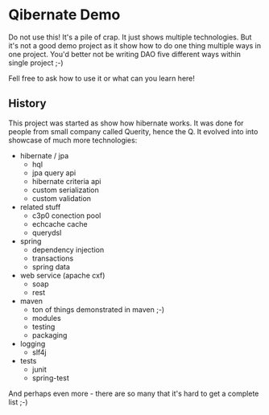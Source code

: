 Qibernate Demo
==============

Do not use this! It's a pile of crap. It just shows multiple technologies.
But it's not a good demo project as it show how to do one thing multiple
ways in one project. You'd better not be writing DAO five different ways
within single project ;-)

Fell free to ask how to use it or what can you learn here!


History
-------

This project was started as show how hibernate works. It was done for
people from small company called Querity, hence the Q. It evolved into
into showcase of much more technologies:

* hibernate / jpa
  - hql
  - jpa query api
  - hibernate criteria api
  - custom serialization
  - custom validation
* related stuff
  - c3p0 conection pool
  - echcache cache
  - querydsl
* spring
  - dependency injection
  - transactions
  - spring data
* web service (apache cxf)
  - soap
  - rest
* maven
  - ton of things demonstrated in maven ;-)
  - modules
  - testing
  - packaging
* logging
  - slf4j
* tests
  - junit
  - spring-test

And perhaps even more - there are so many that it's hard to get a complete list ;-)
